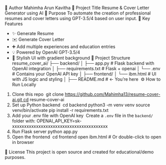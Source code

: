 👤 Author
Mahimha Arun Kavitha
📌 Project Title
Resume & Cover Letter Generator using AI
🎯 Purpose
To automate the creation of professional resumes and cover letters using GPT-3.5/4 based on user input.
🚀 Key Features
- ✨ Generate Resume
- ✉️ Generate Cover Letter
- ➕ Add multiple experiences and education entries
- 💡 Powered by OpenAI GPT-3.5/4
- 🎨 Stylish UI with gradient background
📂 Project Structure
 resume_cover_ai/ ├── backend/ │   ├── app.py               # Flask backend with OpenAI integration │   ├── requirements.txt     # Flask + openai │   └── .env                 # Contains your OpenAI API key │ ├── frontend/ │   └── ibm.html             # UI with JS logic and styling │ ├── README.md                # ← You’re here 
⚙️ How to Run Locally
1. Clone this repo
 git clone https://github.com/Mahimha13/resume-cover-ai.git cd resume-cover-ai 
2. Set up Python backend
 cd backend python3 -m venv venv source venv/bin/activate pip install -r requirements.txt 
3. Add your .env file with OpenAI key
 Create a `.env` file in the `backend/` folder with: OPENAI_API_KEY=sk-xxxxxxxxxxxxxxxxxxxxxxxxxxxxxxxxxxxxxxxx 
4. Run Flask server
python app.py
5. Open the frontend
 cd frontend open ibm.html   # Or double-click to open in browser 


📜 License
This project is open source and created for educational/demo purposes.
